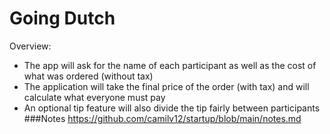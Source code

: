 # Going Dutch 
Overview:
* The app will ask for the name of each participant as well as the cost of what was ordered (without tax)
* The application will take the final price of the order (with tax) and will calculate what everyone must pay
* An optional tip feature will also divide the tip fairly between participants
###Notes
https://github.com/camilv12/startup/blob/main/notes.md
